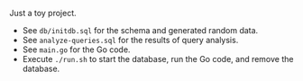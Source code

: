Just a toy project.

- See `db/initdb.sql` for the schema and generated random data.
- See `analyze-queries.sql` for the results of query analysis.
- See `main.go` for the Go code.
- Execute `./run.sh` to start the database, run the Go code, and remove the database.
